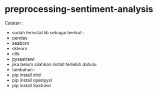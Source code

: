 # preprocessing-sentiment-analysis
Catatan :
- sudah terinstal lib sebagai berikut :
- pandas
- seaborn
- sklearn
- nltk
- pysastrawi
- jika belum silahkan install terlebih dahulu
- tambahan :
- pip install xlrd
- pip install openpyxl
- pip install Sastrawi
